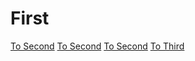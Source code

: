 # First

[To Second](./second.md)
[To Second](./second.md#second)
[To Second](./second.md#missing)
[To Third](./third.md)
